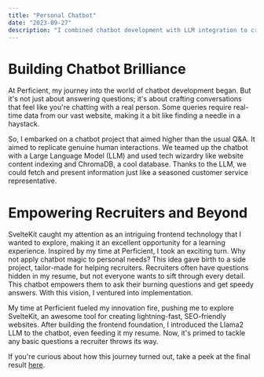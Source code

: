 ```yaml
---
title: "Personal Chatbot"
date: "2023-09-27"
description: "I combined chatbot development with LLM integration to create conversational bots, including one tailored for recruiters. Using SvelteKit, ChromaDB, and Llama2, I built tools for real-time data interaction and resume-based Q&A."
---
```


# Building Chatbot Brilliance

At Perficient, my journey into the world of chatbot development began. But it's not just about answering questions; it's about crafting conversations that feel like you're chatting with a real person. Some queries require real-time data from our vast website, making it a bit like finding a needle in a haystack.

So, I embarked on a chatbot project that aimed higher than the usual Q&A. It aimed to replicate genuine human interactions. We teamed up the chatbot with a Large Language Model (LLM) and used tech wizardry like website content indexing and ChromaDB, a cool database. Thanks to the LLM, we could fetch and present information just like a seasoned customer service representative.

# Empowering Recruiters and Beyond

SvelteKit caught my attention as an intriguing frontend technology that I wanted to explore, making it an excellent opportunity for a learning experience. Inspired by my time at Perficient, I took an exciting turn. Why not apply chatbot magic to personal needs? This idea gave birth to a side project, tailor-made for helping recruiters. Recruiters often have questions hidden in my resume, but not everyone wants to sift through every detail. This chatbot empowers them to ask their burning questions and get speedy answers. With this vision, I ventured into implementation.

My time at Perficient fueled my innovation fire, pushing me to explore SvelteKit, an awesome tool for creating lightning-fast, SEO-friendly websites. After building the frontend foundation, I introduced the Llama2 LLM to the chatbot, even feeding it my resume. Now, it's primed to tackle any basic questions a recruiter throws its way.

If you're curious about how this journey turned out, take a peek at the final result [here](https://portfolio-chatbot-gi2e6smr4a-uc.a.run.app).
